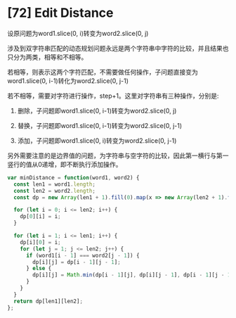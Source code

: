 # [72] Edit Distance

设原问题为word1.slice(0, i)转变为word2.slice(0, j)

涉及到双字符串匹配的动态规划问题永远是两个字符串中字符的比较，并且结果也只分为两类，相等和不相等。

若相等，则表示这两个字符匹配，不需要做任何操作，子问题直接变为word1.slice(0, i-1)转化为word2.slice(0, j-1)

若不相等，需要对字符进行操作，step+1。这里对字符串有三种操作，分别是:

1. 删除，子问题即word1.slice(0, i-1)转变为word2.slice(0, j)

2. 替换，子问题即word1.slice(0, i-1)转变为word2.slice(0, j-1)

3. 添加，子问题即word1.slice(0, i)转变为word2.slice(0, j-1)

另外需要注意的是边界值的问题，为字符串与空字符的比较，因此第一横行与第一竖行的值从0递增，即不断执行添加操作。

```js
var minDistance = function(word1, word2) {
  const len1 = word1.length;
  const len2 = word2.length;
  const dp = new Array(len1 + 1).fill(0).map(x => new Array(len2 + 1).fill(0));

  for (let i = 0; i <= len2; i++) {
    dp[0][i] = i;
  }

  for (let i = 1; i <= len1; i++) {
    dp[i][0] = i;
    for (let j = 1; j <= len2; j++) {
      if (word1[i - 1] === word2[j - 1]) {
        dp[i][j] = dp[i - 1][j - 1];
      } else {
        dp[i][j] = Math.min(dp[i - 1][j], dp[i][j - 1], dp[i - 1][j - 1]) + 1;
      }
    }
  }
  return dp[len1][len2];
};
```

